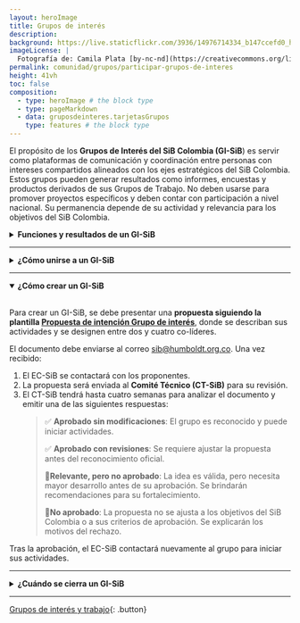 ```yaml
---
layout: heroImage
title: Grupos de interés
description: 
background: https://live.staticflickr.com/3936/14976714334_b147ccefd0_h.jpg
imageLicense: |
  Fotografía de: Camila Plata [by-nc-nd](https://creativecommons.org/licenses/by-nc-nd/2.0/)  vía [Flickr](https://www.flickr.com/photos/camisilver/14976714334/) 
permalink: comunidad/grupos/participar-grupos-de-interes
height: 41vh
toc: false
composition:
  - type: heroImage # the block type
  - type: pageMarkdown
  - data: gruposdeinteres.tarjetasGrupos
    type: features # the block type
---
```




El propósito de los **Grupos de Interés del SiB Colombia (GI-SiB**) es servir como plataformas de comunicación y coordinación entre personas con intereses compartidos alineados con los ejes estratégicos del SiB Colombia. Estos grupos pueden generar resultados como informes, encuestas y productos derivados de sus Grupos de Trabajo. No deben usarse para promover proyectos específicos y deben contar con participación a nivel nacional. Su permanencia depende de su actividad y relevancia para los objetivos del SiB Colombia.

<details>

  <summary markdown="span"><b>Funciones y resultados de un GI-SiB</b></summary>
  
  <br>
  
  <p>Un GI-SiB puede desempeñar una o varias de las siguientes funciones:</p>
  <blockquote>
    <p>✅ <strong>Facilitar la creación de Grupos de Trabajo (GT-SiB)</strong> para desarrollar acciones específicas mediante estudios de caso.</p>
    <p>✅ <strong>Apoyar la comunicación y coordinación</strong> entre GI-SiB o GT-SIB con afinidades temáticas (ej. monitoreo de biodiversidad, colecciones biológicas, normatividad).</p>
    <p>✅ <strong>Fomentar la articulación</strong> entre diferentes grupos orientados a temas específicos (ej. todos los grupos de listas de especies o de colecciones biológicas).</p>
    <p>✅ Articular comunidades externas</strong> al SiB Colombia, promoviendo sinergias y atrayendo nuevos miembros.</p>
    <p>✅ Antes de su reconocimiento oficial, los GI pasan por un <strong>proceso de revisión</strong> basado en los siguientes criterios:</p>
      <ol>
        <li>Definición de entre dos y cuatro co-líderes.</li>
        <li>Participación de expertos nacionales.</li>
        <li>Existencia de un mecanismo de comunicación y coordinación sobre el tema de interés.</li>
        <li>No promover un producto específico.</li>
        <li>No superponerse con GI o GT ya existentes.</li>
      </ol>
  </blockquote>

</details>

___

<details>

  <summary markdown="span"><b>¿Cómo unirse a un GI-SiB</b></summary>
  
  <br>
  
  <p>Cualquier persona interesada puede unirse a un GI-SiB contactando a uno de sus líderes a través de la página del grupo. Estos grupos incluyen expertos de la comunidad del SiB Colombia comprometidos con su misión de facilitar la publicación, acceso y uso de datos sobre biodiversidad.</p>

</details>

___

<details id="como-crear-un-gi-sib" open>

  <summary markdown="span"><b> ¿Cómo crear un GI-SiB</b></summary>

  <br>
  
  <p>Para crear un GI-SiB, se debe presentar una <strong>propuesta siguiendo la plantilla <a href="https://docs.google.com/document/d/1CisSoHSZ05wCVrTpgqK7Bn_LWdQgx_p2VnsuOcrAQdM/edit?usp=sharing" href="_target">Propuesta de intención Grupo de interés</a></strong>, donde se describan sus actividades y se designen entre dos y cuatro co-líderes.</p>
  
  <p>El documento debe enviarse al correo <a href="mailto:sib@humboldt.org.co" target="_blank">sib@humboldt.org.co</a>. Una vez recibido:</p>
  
  <ol>
    <li>El EC-SiB se contactará con los proponentes.</li>
    <li>La propuesta será enviada al <strong>Comité Técnico (CT-SiB)</strong> para su revisión.</li>
    <li>El CT-SiB tendrá hasta cuatro semanas para analizar el documento y emitir una de las siguientes respuestas:
      <blockquote>
        <p>✅ <strong>Aprobado sin modificaciones</strong>: El grupo es reconocido y puede iniciar actividades.</p>
        <p>✅ <strong>Aprobado con revisiones</strong>: Se requiere ajustar la propuesta antes del reconocimiento oficial.</p>
        <p>🔹<strong>Relevante, pero no aprobado</strong>: La idea es válida, pero necesita mayor desarrollo antes de su aprobación. Se brindarán recomendaciones para su fortalecimiento.</p>
        <p>🔹<strong>No aprobado</strong>: La propuesta no se ajusta a los objetivos del SiB Colombia o a sus criterios de aprobación. Se explicarán los motivos del rechazo.</p>
      </blockquote>
    </li>
  </ol>
  
  <p>Tras la aprobación, el EC-SiB contactará nuevamente al grupo para iniciar sus actividades.</p>

</details>

___

<details>

  <summary markdown="span"><b>¿Cuándo se cierra un GI-SiB</b></summary>
  
  <br>
  
  Si un Grupo de interés <strong>no muestra actividad durante un año</strong>, el EC- SiB lo contactará para evaluar oportunidades de reactivación. En caso de inactividad prolongada, el grupo podrá ser declarado inactivo.

</details>

___

[Grupos de interés y trabajo](/comunidad/grupos){: .button}
